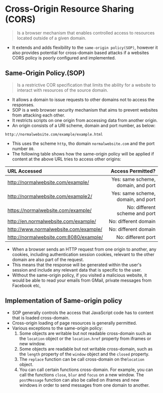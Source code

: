 # Cross-Origin Resource Sharing (CORS)
> Is a browser mechanism that enables controlled access to resources located outside of a given domain.
- It extends and adds flexibility to the `same-origin policy(SOP)`, however it also provides potential for cross-domain based attacks if a websites CORS policy is poorly configured and implemented.

## Same-Origin Policy.(SOP)
> Is a restrictive COR specification that limits the ability for a website to interact with resources of the source domain.
- It allows a domain to issue requests to other domains not to access the responses.
- SOP is a web browser security mechanism that aims to prevent websites from attacking each other.
- It restricts scripts on one origin from accessing data from another origin.
- An origin consists of a URI scheme, domain and port number, as below:
```
http://normalwebsite.com/example/example.html
```
- This uses the scheme `http`, tho domain `normalwebsite.com` and the port number `80`.
- The following table shows how the same-origin policy will be applied if content at the above URL tries to access other origins:

| URL Accessed                            | Access Permitted?                   |
| :---                                    |                               ---:  |
| http://normalwebsite.com/example/       | Yes: same scheme, domain, and port  |
| http://normalwebsite.com/example2/      | Yes: same scheme, domain, and port  | 
| https://normalwebsite.com/example/      | No: different scheme and port       |
| http://en.normalwebsite.com/example/    | No: different domain                |
| http://www.normalwebsite.com/example/   | No: different domain                |
| http://normalwebsite.com:8080/example/  | No: different port                  |

- When a browser sends an HTTP request from one origin to another, any cookies, including authentication session cookies, relevant to the other domain are also part of the request. 
- This means that the response will be generated within the user's session and include any relevant data that is specific to the user.
- Without the same-origin policy, if you visited a malicious website, it would be able to read your emails from GMail, private messages from Facebook etc,

## Implementation of Same-origin policy
- SOP generally controls the access that JavaScript code has to content that is loaded cross-domain.
- Cross-origin loading of page resources is generally permitted.
- Various exceptions to the same-origin policy:
   1. Some objects are writable but not readable cross-domain such as the `location` object or the `location.href` property from iframes or new window.
   2. Some objects are readable but not writable cross-domain, such as the `length` property of the `window` object and the `closed` property.
   3. The `replace` function can be call cross-domain on the`location` object.
   4. You can call certain functions cross-domain. For example, you can call the functions `close`, `blur` and `focus` on a new window. The `postMessage` function can also be called on iframes and new windows in order to send messages from one domain to another. 
